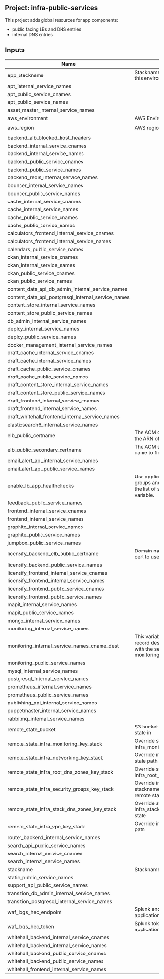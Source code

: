 ## Project: infra-public-services

This project adds global resources for app components:
  - public facing LBs and DNS entries
  - internal DNS entries

## Inputs

| Name | Description | Type | Default | Required |
|------|-------------|:----:|:-----:|:-----:|
| app\_stackname | Stackname of the app projects in this environment | string | `"blue"` | no |
| apt\_internal\_service\_names |  | list | `<list>` | no |
| apt\_public\_service\_cnames |  | list | `<list>` | no |
| apt\_public\_service\_names |  | list | `<list>` | no |
| asset\_master\_internal\_service\_names |  | list | `<list>` | no |
| aws\_environment | AWS Environment | string | n/a | yes |
| aws\_region | AWS region | string | `"eu-west-1"` | no |
| backend\_alb\_blocked\_host\_headers |  | list | `<list>` | no |
| backend\_internal\_service\_cnames |  | list | `<list>` | no |
| backend\_internal\_service\_names |  | list | `<list>` | no |
| backend\_public\_service\_cnames |  | list | `<list>` | no |
| backend\_public\_service\_names |  | list | `<list>` | no |
| backend\_redis\_internal\_service\_names |  | list | `<list>` | no |
| bouncer\_internal\_service\_names |  | list | `<list>` | no |
| bouncer\_public\_service\_names |  | list | `<list>` | no |
| cache\_internal\_service\_cnames |  | list | `<list>` | no |
| cache\_internal\_service\_names |  | list | `<list>` | no |
| cache\_public\_service\_cnames |  | list | `<list>` | no |
| cache\_public\_service\_names |  | list | `<list>` | no |
| calculators\_frontend\_internal\_service\_cnames |  | list | `<list>` | no |
| calculators\_frontend\_internal\_service\_names |  | list | `<list>` | no |
| calendars\_public\_service\_names |  | list | `<list>` | no |
| ckan\_internal\_service\_cnames |  | list | `<list>` | no |
| ckan\_internal\_service\_names |  | list | `<list>` | no |
| ckan\_public\_service\_cnames |  | list | `<list>` | no |
| ckan\_public\_service\_names |  | list | `<list>` | no |
| content\_data\_api\_db\_admin\_internal\_service\_names |  | list | `<list>` | no |
| content\_data\_api\_postgresql\_internal\_service\_names |  | list | `<list>` | no |
| content\_store\_internal\_service\_names |  | list | `<list>` | no |
| content\_store\_public\_service\_names |  | list | `<list>` | no |
| db\_admin\_internal\_service\_names |  | list | `<list>` | no |
| deploy\_internal\_service\_names |  | list | `<list>` | no |
| deploy\_public\_service\_names |  | list | `<list>` | no |
| docker\_management\_internal\_service\_names |  | list | `<list>` | no |
| draft\_cache\_internal\_service\_cnames |  | list | `<list>` | no |
| draft\_cache\_internal\_service\_names |  | list | `<list>` | no |
| draft\_cache\_public\_service\_cnames |  | list | `<list>` | no |
| draft\_cache\_public\_service\_names |  | list | `<list>` | no |
| draft\_content\_store\_internal\_service\_names |  | list | `<list>` | no |
| draft\_content\_store\_public\_service\_names |  | list | `<list>` | no |
| draft\_frontend\_internal\_service\_cnames |  | list | `<list>` | no |
| draft\_frontend\_internal\_service\_names |  | list | `<list>` | no |
| draft\_whitehall\_frontend\_internal\_service\_names |  | list | `<list>` | no |
| elasticsearch6\_internal\_service\_names |  | list | `<list>` | no |
| elb\_public\_certname | The ACM cert domain name to find the ARN of | string | n/a | yes |
| elb\_public\_secondary\_certname | The ACM secondary cert domain name to find the ARN of | string | n/a | yes |
| email\_alert\_api\_internal\_service\_names |  | list | `<list>` | no |
| email\_alert\_api\_public\_service\_names |  | list | `<list>` | no |
| enable\_lb\_app\_healthchecks | Use application specific target groups and healthchecks based on the list of services in the cname variable. | string | `"false"` | no |
| feedback\_public\_service\_names |  | list | `<list>` | no |
| frontend\_internal\_service\_cnames |  | list | `<list>` | no |
| frontend\_internal\_service\_names |  | list | `<list>` | no |
| graphite\_internal\_service\_names |  | list | `<list>` | no |
| graphite\_public\_service\_names |  | list | `<list>` | no |
| jumpbox\_public\_service\_names |  | list | `<list>` | no |
| licensify\_backend\_elb\_public\_certname | Domain name \(CN\) of the ACM cert to use for licensify\_backend. | string | n/a | yes |
| licensify\_backend\_public\_service\_names |  | list | `<list>` | no |
| licensify\_frontend\_internal\_service\_cnames |  | list | `<list>` | no |
| licensify\_frontend\_internal\_service\_names |  | list | `<list>` | no |
| licensify\_frontend\_public\_service\_cnames |  | list | `<list>` | no |
| licensify\_frontend\_public\_service\_names |  | list | `<list>` | no |
| mapit\_internal\_service\_names |  | list | `<list>` | no |
| mapit\_public\_service\_names |  | list | `<list>` | no |
| mongo\_internal\_service\_names |  | list | `<list>` | no |
| monitoring\_internal\_service\_names |  | list | `<list>` | no |
| monitoring\_internal\_service\_names\_cname\_dest | This variable specifies the CNAME record destination to be associated with the service names defined in monitoring\_internal\_service\_names | string | `"alert"` | no |
| monitoring\_public\_service\_names |  | list | `<list>` | no |
| mysql\_internal\_service\_names |  | list | `<list>` | no |
| postgresql\_internal\_service\_names |  | list | `<list>` | no |
| prometheus\_internal\_service\_names |  | list | `<list>` | no |
| prometheus\_public\_service\_names |  | list | `<list>` | no |
| publishing\_api\_internal\_service\_names |  | list | `<list>` | no |
| puppetmaster\_internal\_service\_names |  | list | `<list>` | no |
| rabbitmq\_internal\_service\_names |  | list | `<list>` | no |
| remote\_state\_bucket | S3 bucket we store our terraform state in | string | n/a | yes |
| remote\_state\_infra\_monitoring\_key\_stack | Override stackname path to infra\_monitoring remote state | string | `""` | no |
| remote\_state\_infra\_networking\_key\_stack | Override infra\_networking remote state path | string | `""` | no |
| remote\_state\_infra\_root\_dns\_zones\_key\_stack | Override stackname path to infra\_root\_dns\_zones remote state | string | `""` | no |
| remote\_state\_infra\_security\_groups\_key\_stack | Override infra\_security\_groups stackname path to infra\_vpc remote state | string | `""` | no |
| remote\_state\_infra\_stack\_dns\_zones\_key\_stack | Override stackname path to infra\_stack\_dns\_zones remote state | string | `""` | no |
| remote\_state\_infra\_vpc\_key\_stack | Override infra\_vpc remote state path | string | `""` | no |
| router\_backend\_internal\_service\_names |  | list | `<list>` | no |
| search\_api\_public\_service\_names |  | list | `<list>` | no |
| search\_internal\_service\_cnames |  | list | `<list>` | no |
| search\_internal\_service\_names |  | list | `<list>` | no |
| stackname | Stackname | string | n/a | yes |
| static\_public\_service\_names |  | list | `<list>` | no |
| support\_api\_public\_service\_names |  | list | `<list>` | no |
| transition\_db\_admin\_internal\_service\_names |  | list | `<list>` | no |
| transition\_postgresql\_internal\_service\_names |  | list | `<list>` | no |
| waf\_logs\_hec\_endpoint | Splunk endpoint for shipping application firewall logs | string | n/a | yes |
| waf\_logs\_hec\_token | Splunk token for shipping application firewall logs | string | n/a | yes |
| whitehall\_backend\_internal\_service\_cnames |  | list | `<list>` | no |
| whitehall\_backend\_internal\_service\_names |  | list | `<list>` | no |
| whitehall\_backend\_public\_service\_cnames |  | list | `<list>` | no |
| whitehall\_backend\_public\_service\_names |  | list | `<list>` | no |
| whitehall\_frontend\_internal\_service\_names |  | list | `<list>` | no |

